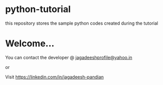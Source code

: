 # python-tutorial
this repository stores the sample python codes created during the tutorial


                   
# Welcome...


You can contact the developer @ jagadeeshprofile@yahoo.in

or 

Visit https://linkedin.com/in/jagadeesh-pandian
